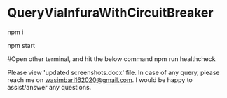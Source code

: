 # QueryViaInfuraWithCircuitBreaker


npm i

npm start

#Open other terminal, and hit the below command
npm run healthcheck





Please view 'updated screenshots.docx' file.
In case of any query, please reach me on wasimbari162020@gmail.com. I would be happy to assist/answer any questions.
